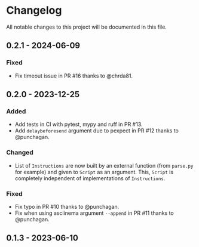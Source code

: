 <!--USE THIS TEMPLATE TO COMPLETE THE CHANGELOG-->
<!--
## [Version number] - YYYY-MM-DD
### Added
-

### Changed
-

### Deprecated
-

### Removed
-

### Fixed
-

### Security
-
-->

# Changelog

All notable changes to this project will be documented in this file.

## 0.2.1 - 2024-06-09

### Fixed

- Fix timeout issue in PR #16 thanks to @chrda81.

## 0.2.0 - 2023-12-25

### Added

- Add tests in CI with pytest, mypy and ruff in PR #13.
- Add `delaybeforesend` argument due to pexpect in PR #12 thanks to @punchagan.

### Changed

- List of `Instructions` are now built by an external function (from `parse.py` for example) and given to `Script` as an argument. This, `Script` is completely independent of implementations of `Instructions`.

### Fixed

- Fix typo in PR #10 thanks to @punchagan.
- Fix when using asciinema argument `--append` in PR #11 thanks to @punchagan.

## 0.1.3 - 2023-06-10
